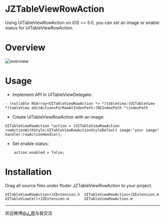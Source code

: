 # JZTableViewRowAction
Using UITableViewRowAction on iOS >= 5.0, you can set an image or enable status for UITableViewRowAction.

# Overview

![overview](https://raw.githubusercontent.com/JazysYu/JZTableViewRowAction/master/Snapshots/JZTableViewRowActionOverview.gif)

# Usage

*	Implement API in UITableViewDelegate:

```objc
- (nullable NSArray<UITableViewRowAction *> *)tableView:(UITableView *)tableView editActionsForRowAtIndexPath:(NSIndexPath *)indexPath
```

*	Create UITableViewRowAction with an image:
	
```objc
UITableViewRowAction *action = [UITableViewRowAction rowActionWithStyle:UITableViewRowActionStyleDefault image:"your image" handler:rowActionHandler];
```	

* 	Set enable status:

```objc
	action.enabled = false;
```

# Installation
Drag all source files under floder JZTableViewRowAction to your project.

``` objc
UITableViewRowAction+JZExtension.h	UITableViewRowAction+JZExtension.m
UITableViewCell+JZExtension.m		UITableViewRowAction.m
```
***
欢迎微博[@J_雨](http://weibo.com/JazysYu/)与我交流